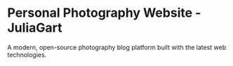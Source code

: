 # Personal Photography Website - JuliaGart

A modern, open-source photography blog platform built with the latest web technologies.
